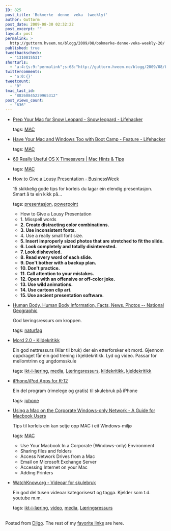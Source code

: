 ```yaml
---
ID: 825
post_title: 'Bokmerke  denne  veka  (weekly)'
author: Guttorm
post_date: 2009-08-30 02:32:22
post_excerpt: ""
layout: post
permalink: >
  http://guttorm.hveem.no/blogg/2009/08/bokmerke-denne-veka-weekly-20/
published: true
tweetbackscheck:
  - "1310015531"
shorturls:
  - 'a:4:{s:9:"permalink";s:68:"http://guttorm.hveem.no/blogg/2009/08/bokmerke-denne-veka-weekly-20/";s:7:"tinyurl";s:25:"http://tinyurl.com/ls7vc8";s:4:"isgd";s:18:"http://is.gd/2GK46";s:5:"bitly";s:19:"http://bit.ly/1g0el";}'
twittercomments:
  - 'a:0:{}'
tweetcount:
  - "0"
tmac_last_id:
  - "88260845229965312"
post_views_count:
  - "636"
---
```

<ul class='diigo-linkroll'><li><p class='diigo-link'><a rel='nofollow' href='http://lifehacker.com/5345690/prep-your-mac-for-snow-leopard'>Prep Your Mac for Snow Leopard - Snow leopard - Lifehacker</a></p><p class='diigo-tags'><a style='color:#000 !important;text-decoration:none !important;' href='http://www.diigo.com/cloud/guttorm1979'>tags</a>: <a href='http://www.diigo.com/user/guttorm1979/MAC'>MAC</a></p></li><li><p class='diigo-link'><a rel='nofollow' href='http://lifehacker.com/384256/have-your-mac-and-windows-too-with-boot-camp'>Have Your Mac and Windows Too with Boot Camp - Feature - Lifehacker</a></p><p class='diigo-tags'><a style='color:#000 !important;text-decoration:none !important;' href='http://www.diigo.com/cloud/guttorm1979'>tags</a>: <a href='http://www.diigo.com/user/guttorm1979/MAC'>MAC</a></p></li><li><p class='diigo-link'><a rel='nofollow' href='http://machintsandtips.com/general-tips/69-really-useful-os-x-timesavers'>69 Really Useful OS X Timesavers | Mac Hints & Tips</a></p><p class='diigo-tags'><a style='color:#000 !important;text-decoration:none !important;' href='http://www.diigo.com/cloud/guttorm1979'>tags</a>: <a href='http://www.diigo.com/user/guttorm1979/MAC'>MAC</a></p></li><li><p class='diigo-link'><a rel='nofollow' href='http://www.businessweek.com/smallbiz/content/aug2009/sb20090825_379576.htm'>How to Give a Lousy Presentation - BusinessWeek</a></p><p class='diigo-description'>15 skikkelig gode tips for korleis du lagar ein elendig presentasjon. Smart å ta ein kikk på...</p><p class='diigo-tags'><a style='color:#000 !important;text-decoration:none !important;' href='http://www.diigo.com/cloud/guttorm1979'>tags</a>: <a href='http://www.diigo.com/user/guttorm1979/presentasjon'>presentasjon</a>, <a href='http://www.diigo.com/user/guttorm1979/powerpoint'>powerpoint</a></p><ul class='diigo-highlights'><li><div class="content">How to Give a Lousy Presentation</div></li><li><div class="content">1. Misspell words</div></li><li><div class="content"><strong>2. Create distracting color combinations.</strong></div></li><li><div class="content"><strong>3. Use inconsistent fonts.</strong></div></li><li><div class="content">4. Use a really small font size.</div></li><li><div class="content"><strong>5. Insert improperly sized photos that are stretched to fit the slide.</strong></div></li><li><div class="content"><strong>6. Look completely and totally disinterested.</strong></div></li><li><div class="content"><strong>7. Look disheveled.</strong></div></li><li><div class="content"><strong>8. Read every word of each slide.</strong></div></li><li><div class="content"><strong>9. Don't bother with a backup plan.</strong></div></li><li><div class="content"><strong>10. Don't practice.</strong></div></li><li><div class="content"><strong>11. Call attention to your mistakes.</strong></div></li><li><div class="content"><strong>12. Open with an offensive or off-color joke.</strong></div></li><li><div class="content"><strong>13. Use wild animations.</strong></div></li><li><div class="content"><strong>14. Use cartoon clip art.</strong></div></li><li><div class="content"><strong>15. Use ancient presentation software.</strong></div></li></ul></li><li><p class='diigo-link'><a rel='nofollow' href='http://science.nationalgeographic.com/science/health-and-human-body/human-body'>Human Body, Human Body Information, Facts, News, Photos -- National Geographic</a></p><p class='diigo-description'>God læringsressurs om kroppen.</p><p class='diigo-tags'><a style='color:#000 !important;text-decoration:none !important;' href='http://www.diigo.com/cloud/guttorm1979'>tags</a>: <a href='http://www.diigo.com/user/guttorm1979/naturfag'>naturfag</a></p></li><li><p class='diigo-link'><a rel='nofollow' href='http://www.iktskole.net/kildekritikk/om/larerveiledning.html'>Mord 2.0 - Kildekritikk</a></p><p class='diigo-description'>Ein god nettressurs (Klar til bruk) der ein etterforsker eit mord. Gjennom oppdraget får ein god trening i kjeldekritikk. Lyd og video. Passar for mellomtrinn og ungdomsskule</p><p class='diigo-tags'><a style='color:#000 !important;text-decoration:none !important;' href='http://www.diigo.com/cloud/guttorm1979'>tags</a>: <a href='http://www.diigo.com/user/guttorm1979/ikt-i-læring'>ikt-i-læring</a>, <a href='http://www.diigo.com/user/guttorm1979/media'>media</a>, <a href='http://www.diigo.com/user/guttorm1979/Læringsressurs'>Læringsressurs</a>, <a href='http://www.diigo.com/user/guttorm1979/kildekritikk'>kildekritikk</a>, <a href='http://www.diigo.com/user/guttorm1979/kjeldekritikk'>kjeldekritikk</a></p></li><li><p class='diigo-link'><a rel='nofollow' href='http://web.me.com/dowd/Touch/Welcome.html'>iPhone/iPod Apps for K-12</a></p><p class='diigo-description'>Ein del program (rimelege og gratis) til skulebruk på iPhone</p><p class='diigo-tags'><a style='color:#000 !important;text-decoration:none !important;' href='http://www.diigo.com/cloud/guttorm1979'>tags</a>: <a href='http://www.diigo.com/user/guttorm1979/iphone'>iphone</a></p></li><li><p class='diigo-link'><a rel='nofollow' href='http://www.labnol.org/software/use-mac-in-corporate-windows-network/9500'>Using a Mac on the Corporate Windows-only Network - A Guide for Macbook Users</a></p><p class='diigo-description'>Tips til korleis ein kan setje opp MAC i eit Windows-miljø</p><p class='diigo-tags'><a style='color:#000 !important;text-decoration:none !important;' href='http://www.diigo.com/cloud/guttorm1979'>tags</a>: <a href='http://www.diigo.com/user/guttorm1979/MAC'>MAC</a></p><ul class='diigo-highlights'><li><div class="content">Use Your Macbook In a Corporate (Windows-only) Environment</div></li><li><div class="content">Sharing files and folders</div></li><li><div class="content">Access Network Drives from a Mac</div></li><li><div class="content">Email on Microsoft Exchange Server</div></li><li><div class="content">Accessing Internet on your Mac</div></li><li><div class="content">Adding Printers</div></li></ul></li><li><p class='diigo-link'><a rel='nofollow' href='http://watchknow.org'>WatchKnow.org - Videoar for skulebruk</a></p><p class='diigo-description'>Ein god del tusen videoar kategorisesrt og tagga. Kjelder som t.d. youtube m.m.</p><p class='diigo-tags'><a style='color:#000 !important;text-decoration:none !important;' href='http://www.diigo.com/cloud/guttorm1979'>tags</a>: <a href='http://www.diigo.com/user/guttorm1979/ikt-i-læring'>ikt-i-læring</a>, <a href='http://www.diigo.com/user/guttorm1979/video'>video</a>, <a href='http://www.diigo.com/user/guttorm1979/media'>media</a>, <a href='http://www.diigo.com/user/guttorm1979/Læringsressurs'>Læringsressurs</a></p></li></ul><br />Posted from <a href='http://www.diigo.com'>Diigo</a>. The rest of my <a href='http://www.diigo.com/user/guttorm1979'>favorite links</a> are here.